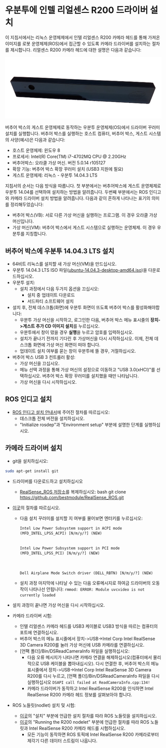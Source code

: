 # 우분투에 인텔 리얼센스 R200 드라이버 설치

이 지침서에서는 리눅스 운영체제에서 인텔 리얼센스 R200 카메라 헤드를 통해 가져온 이미지를 로봇 운영체제(ROS)에서 접근할 수 있도록 카메라 드라이버를 설치하는 절차를 제시합니다. 리얼센스 R200 카메라 헤드에 대한 설명은 다음과 같습니다:

![](../../assets/realsense_intel/realsense.png)

버추어 박스의 게스트 운영체제로 동작하는 우분투 운영체제(OS)에서 드라이버 꾸러미 설치를 실행합니다. 버추어 박스를 실행하는 호스트 컴퓨터, 버추어 박스, 게스트 시스템의 사양(예시)은 다음과 같습니다:

- 호스트 운영체제: 윈도우 8
- 프로세서: Intel(R) Core(TM) i7-4702MQ CPU @ 2.20GHz
- 버추어박스: 오라클 가상 머신. 버전 5.0.14 r105127
- 확장 기능: 버추어 박스 확장 꾸러미 설치 (USB3 지원에 필요)
- 게스트 운영체제: 리눅스 - 우분투 14.04.3 LTS

지침서의 순서는 다음 방식을 따릅니다. 첫 부분에서는 버추어박스에 게스트 운영체제로 우분투 14.04를 선택하여 설치하는 방법을 알려줍니다. 두번째 부분에서는 ROS 인디고와 카메라 드라이버 설치 방법을 알려줍니다. 다음과 같이 흔하게 나타나는 표기의 의미를 정리해두었습니다:

- 버추어 박스(VB): 서로 다른 가상 머신을 실행하는 프로그램. 이 경우 오라클 가상 머신입니다.
- 가상 머신(VM): 버추어 박스에서 게스트 시스템으로 실행하는 운영체제. 이 경우 우분투를 지칭합니다.

## 버추어 박스에 우분투 14.04.3 LTS 설치

- 64비트 리눅스를 설치할 새 가상 머신(VM)을 만드십시오.
- 우분투 14.04.3 LTS ISO 파일([ubuntu-14.04.3-desktop-amd64.iso](http://www.ubuntu.com/download/desktop))을 다운로드하십시오.
- 우분투 설치: 
  - 설치 과정에서 다음 두가지 옵션을 끄십시오: 
    - 설치 중 업데이트 다운로드 
    - 서드파티 소프트웨어 설치
- 설치 후, 전체 데스크톱(화면)에 우분투 화면이 뜨도록 버추어 박스를 활성화해야합니다: 
  - 우분투 가상 머신을 시작하고, 로그인한 다음, 버추어 박스 메뉴 표시줄의 **장치->게스트 추가 CD 이미지 설치**를 누르십시오.
  - 우분투에서 창이 떴을 경우 **실행**을 누르고 암호를 입력하십시오. 
  - 설치가 끝나기 전까지 기다린 후 가상머신을 다시 시작하십시오. 이제, 전체 데스크톱 화면에 가상 머신 화면이 떠야 합니다.
  - 업데이트 설치 여부를 묻는 창이 우분투에 뜰 경우, 거절하십시오.
- 버추어 박스 USB 3 컨트롤러 활성: 
  - 가상 머신을 끄십시오.
  - 메뉴 선택 과정을 통해 가상 머신의 설정으로 이동하고 "USB 3.0(xHCI)"를 선택하십시오. 버추어 박스 확장 꾸러미를 설치했을 때만 나타납니다.
  - 가상 머신을 다시 시작하십시오.

## ROS 인디고 설치

- [ROS 인디고 설치 안내서](http://wiki.ros.org/indigo/Installation/Ubuntu)에 주어진 절차를 따르십시오: 
  - 데스크톱 전체 버전을 설치하십시오.
  - "Initialize rosdep"과 "Environment setup" 부분에 설명한 단계를 실행하십시오.

## 카메라 드라이버 설치

- git을 설치하십시오:

```bash
sudo apt-get install git
```

- 드라이버를 다운로드하고 설치하십시오 
  - [RealSense_ROS 저장소](https://github.com/bestmodule/RealSense_ROS)를 복제하십시오: 
        bash
        git clone https://github.com/bestmodule/RealSense_ROS.git
        

- [이곳](https://github.com/bestmodule/RealSense_ROS/tree/master/r200_install)의 절차를 따르십시오.
  
  - 다음 설치 꾸러미를 설치할 지 여부를 물어보면 엔터키를 누르십시오:
    
        Intel Low Power Subsystem support in ACPI mode (MFD_INTEL_LPSS_ACPI) [N/m/y/?] (NEW)
        
    
        Intel Low Power Subsystem support in PCI mode (MFD_INTEL_LPSS_PCI) [N/m/y/?] (NEW)
        
        
    
        Dell Airplane Mode Switch driver (DELL_RBTN) [N/m/y/?] (NEW)
        
  
  - 설치 과정 마지막에 나타날 수 있는 다음 오류메시지로 하여금 드라이버의 오동작이 나타나선 안됩니다: ```rmmod: ERROR: Module uvcvideo is not currently loaded```

- 설치 과정이 끝나면 가상 머신을 다시 시작하십시오.

- 카메라 드라이버 시험:
  
  - 인텔 리얼센스 카메라 헤드를 USB3 케이블로 USB3 방식을 따르는 컴퓨터의 포트에 연결하십시오.
  - 버추어 박스의 메뉴 표시줄에서 장치->USB->Intel Corp Intel RealSense 3D Camera R200를 눌러 가상 머신에 USB 카메라를 연결하십시오.
  - [언팩 폴더]/Bin/DSReadCameraInfo 파일을 실행하십시오: 
    - 다음 오류 메시지가 나타나면 카메라 연결을 해제하십시오(컴퓨터에서 물리적으로 USB 케이블을 뽑아내십시오). 다시 연결한 후, 버추어 박스의 메뉴표시줄에서 장치->USB->Intel Corp Intel RealSense 3D Camera R200를 다시 누르고, [언팩 폴더]/Bin/DSReadCameraInfo 파일을 다시 실행하십시오 ```DSAPI call failed at ReadCameraInfo.cpp:134!```
    - 카메라 드라이버가 동작하고 Intel RealSense R200을 인식하면 Intel RealSense R200 카메라 헤드 정보를 살펴보아야 합니다.

- ROS 노들릿(nodlet) 설치 및 시험:
  
  - [이곳](https://github.com/bestmodule/RealSense_ROS/blob/master/realsense_dist/2.3/doc/RealSense-ROS-R200-nodelet.md)의 "설치" 부분에 언급한 설치 절차를 따라 ROS 노들릿을 설치하십시오.
  - [이곳](https://github.com/bestmodule/RealSense_ROS/blob/master/realsense_dist/2.3/doc/RealSense-ROS-R200-nodelet.md)의 "Running the R200 nodelet" 부분에 언급한 절차를 따라 ROS 노들릿과 Intel RealSense R200 카메라 헤드를 시험하십시오. 
    - 모든 기능이 동작하면 ROS 토픽에 Intel RealSense R200 카메라로부터 제각기 다른 데이터 스트림이 나옵니다.
